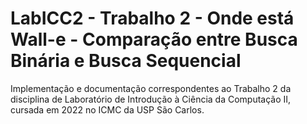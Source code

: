 # LabICC2 - Trabalho 2 - Onde está Wall-e - Comparação entre Busca Binária e Busca Sequencial
Implementação e documentação correspondentes ao Trabalho 2 da disciplina de Laboratório de Introdução à Ciência da Computação II, cursada em 2022 no ICMC da USP São Carlos.
